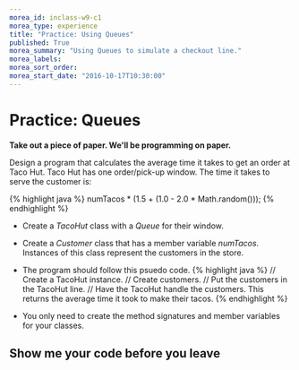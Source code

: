 ```yaml
---
morea_id: inclass-w9-c1
morea_type: experience
title: "Practice: Using Queues"
published: True
morea_summary: "Using Queues to simulate a checkout line."
morea_labels:
morea_sort_order:
morea_start_date: "2016-10-17T10:30:00"
---
```


# Practice: Queues

**Take out a piece of paper. We'll be programming on paper.**

Design a program that calculates the average time it takes to get an order at Taco Hut.  Taco Hut has one order/pick-up window.  The time it takes to serve the customer is: 
 
{% highlight java %}
numTacos * (1.5 + (1.0 - 2.0 * Math.random()));
{% endhighlight %}

* Create a *TacoHut* class with a *Queue* for their window.

* Create a *Customer* class that has a member variable *numTacos*. Instances of this class represent the customers in the store.

* The program should follow this psuedo code.
{% highlight java %}
// Create a TacoHut instance.
// Create customers.
// Put the customers in the TacoHut line.
// Have the TacoHut handle the customers.  This returns the average time it took to make their tacos.
{% endhighlight %}

* You only need to create the method signatures and member variables for your classes.

## Show me your code before you leave


